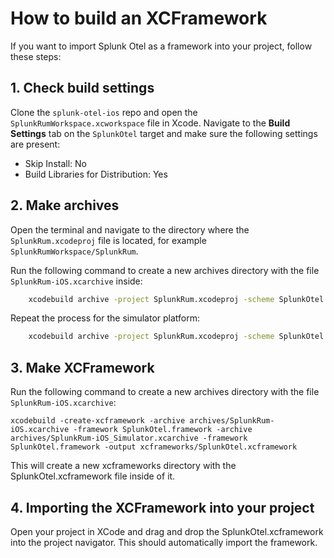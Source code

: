 # How to build an XCFramework

If you want to import Splunk Otel as a framework into your project, follow these steps:

## 1. Check build settings

Clone the `splunk-otel-ios` repo and open the `SplunkRumWorkspace.xcworkspace` file in Xcode. Navigate to the **Build Settings** tab on the `SplunkOtel` target and make sure the following settings are present:

* Skip Install: No
* Build Libraries for Distribution: Yes

## 2. Make archives

Open the terminal and navigate to the directory where the `SplunkRum.xcodeproj` file is located, for example `SplunkRumWorkspace/SplunkRum`. 

Run the following command to create a new archives directory with the file `SplunkRum-iOS.xcarchive` inside:

```bash
    xcodebuild archive -project SplunkRum.xcodeproj -scheme SplunkOtel -destination "generic/platform=iOS" -archivePath "archives/SplunkRum-iOS"
```

Repeat the process for the simulator platform:

```bash
    xcodebuild archive -project SplunkRum.xcodeproj -scheme SplunkOtel -destination "generic/platform=iOS Simulator" -archivePath "archives/SplunkRum-iOS_Simulator"
```
    
## 3. Make XCFramework

Run the following command to create a new archives directory with the file `SplunkRum-iOS.xcarchive`:

    xcodebuild -create-xcframework -archive archives/SplunkRum-iOS.xcarchive -framework SplunkOtel.framework -archive archives/SplunkRum-iOS_Simulator.xcarchive -framework SplunkOtel.framework -output xcframeworks/SplunkOtel.xcframework

This will create a new xcframeworks directory with the SplunkOtel.xcframework file inside of it.

## 4. Importing the XCFramework into your project

Open your project in XCode and drag and drop the SplunkOtel.xcframework into the project navigator. This should automatically import the framework. 
